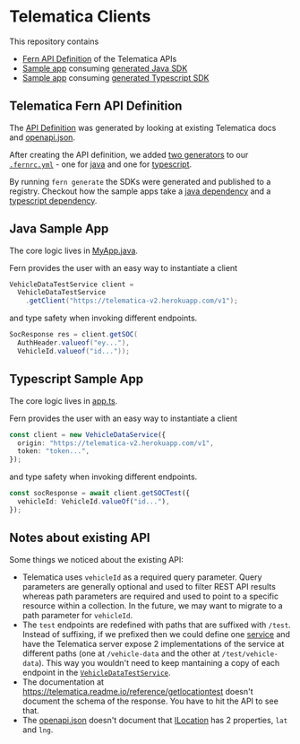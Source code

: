 # Telematica Clients

This repository contains

- [Fern API Definition](./api/src/vehicleData.yml) of the Telematica APIs
- [Sample app](./sample-java-app/src/main/java/com/sample/MyApp.java) consuming [generated Java SDK](./sample-java-app/build.gradle#L16)
- [Sample app](./sample-js-app/src/app.ts) consuming [generated Typescript SDK](./sample-js-app/package.json#L10)

## Telematica Fern API Definition

The [API Definition](./api/src/vehicleData.yml) was generated by looking at existing Telematica docs and [openapi.json](./openapi.json).

After creating the API definition, we added [two generators](./api/.fernrc.yml#L3) to our [`.fernrc.yml`](./api/.fernrc.yml) - one for [java](./api/.fernrc.yml#L4) and one for [typescript](./api/.fernrc.yml#L10).

By running `fern generate` the SDKs were generated and published to a registry. Checkout how the sample apps take a [java dependency](./sample-java-app/build.gradle#L16) and a [typescript dependency](./sample-js-app/package.json#L10).

## Java Sample App

The core logic lives in [MyApp.java](./sample-java-app/src/main/java/com/sample/MyApp.java).

Fern provides the user with an easy way to instantiate a client

```java
VehicleDataTestService client =
  VehicleDataTestService
    .getClient("https://telematica-v2.herokuapp.com/v1");
```

and type safety when invoking different endpoints.

```java
SocResponse res = client.getSOC(
  AuthHeader.valueof("ey..."),
  VehicleId.valueof("id..."));
```

## Typescript Sample App

The core logic lives in [app.ts](./sample-js-app/src/app.ts).

Fern provides the user with an easy way to instantiate a client

```typescript
const client = new VehicleDataService({
  origin: "https://telematica-v2.herokuapp.com/v1",
  token: "token...",
});
```

and type safety when invoking different endpoints.

```typescript
const socResponse = await client.getSOCTest({
  vehicleId: VehicleId.valueOf("id..."),
});
```

## Notes about existing API

Some things we noticed about the existing API:

- Telematica uses `vehicleId` as a required query parameter. Query parameters are generally optional and used to filter REST API results whereas path parameters are required and used to point to a specific resource within a collection. In the future, we may want to migrate to a path parameter for `vehicleId`.
- The `test` endpoints are redefined with paths that are suffixed with `/test`. Instead of suffixing, if we prefixed then we could define one [service](./api/src/vehicleData.yml#L36) and have the Telematica server expose 2 implementations of the service at different paths (one at `/vehicle-data` and the other at `/test/vehicle-data`). This way you wouldn't need to keep mantaining a copy of each endpoint in the [`VehicleDataTestService`](./api/src/vehicleData.yml#L76).
- The documentation at https://telematica.readme.io/reference/getlocationtest doesn't document the schema of the response. You have to hit the API to see that.
- The [openapi.json](./openapi.json) doesn't document that [ILocation](./openapi.json#L686) has 2 properties, `lat` and `lng`.
